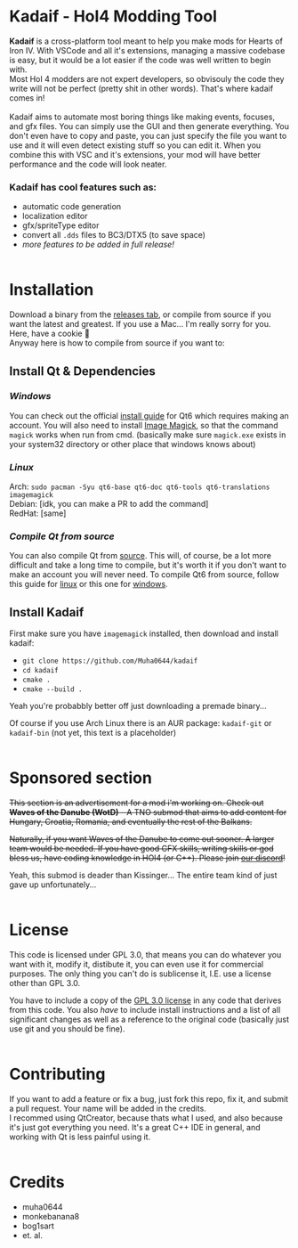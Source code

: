 # Kadaif - HoI4 Modding Tool
**Kadaif** is a cross-platform tool meant to help you make mods for Hearts of Iron IV. With VSCode and all it's extensions, managing a massive codebase is easy, but it would be a lot easier if the code was well written to begin with.<br>
Most HoI 4 modders are not expert developers, so obvisouly the code they write will not be perfect (pretty shit in other words). That's where kadaif comes in!<br>
<br>
Kadaif aims to automate most boring things like making events, focuses, and gfx files. You can simply use the GUI and then generate everything. You don't even have to copy and paste, you can just specify the file you want to use and it will even detect existing stuff so you can edit it. When you combine this with VSC and it's extensions, your mod will have better performance and the code will look neater. 

### Kadaif has cool features such as:
* automatic code generation
* localization editor
* gfx/spriteType editor
* convert all `.dds` files to BC3/DTX5 (to save space)
* _more features to be added in full release!_
<br><br>

# Installation
 Download a binary from the [releases tab](https://github.com/Muha0644/kadaif/releases), or compile from source if you want the latest and greatest. If you use a Mac... I'm really sorry for you. Here, have a cookie 🍪<br>
 Anyway here is how to compile from source if you want to:<br>
 ## Install Qt & Dependencies
  ### <em>Windows</em>
  You can check out the official [install guide](https://doc.qt.io/qt-6/get-and-install-qt.html) for Qt6 which requires making an account. You will also need to install [Image Magick](https://imagemagick.org/), so that the command `magick` works when run from cmd. (basically make sure `magick.exe` exists in your system32 directory or other place that windows knows about)
  ### <em>Linux</em>
 Arch: `sudo pacman -Syu qt6-base qt6-doc qt6-tools qt6-translations imagemagick`<br>
 Debian: [idk, you can make a PR to add the command]<br>
 RedHat: [same]<br>

  ### <em>Compile Qt from source</em>
 You can also compile Qt from [source](https://www.qt.io/offline-installers). This will, of course, be a lot more difficult and take a long time to compile, but it's worth it if you don't want to make an account you will never need. To compile Qt6 from source, follow this guide for [linux](https://doc.qt.io/qt-6/linux-building.html) or this one for [windows](https://doc.qt.io/qt-6/windows-building.html). 
 ## Install Kadaif
  First make sure you have `imagemagick` installed, then 
  download and install kadaif:
* `git clone https://github.com/Muha0644/kadaif`
* `cd kadaif`
* `cmake .`
* `cmake --build .`


Yeah you're probabbly better off just downloading a premade binary...

Of course if you use Arch Linux there is an AUR package: `kadaif-git` or `kadaif-bin` (not yet, this text is a placeholder)
<br><br>

# Sponsored section
~~This section is an advertisement for a mod i'm working on. Check out **Waves of the Danube (WotD)** - A TNO submod that aims to add content for Hungary, Croatia, Romania, and eventually the rest of the Balkans.~~

~~Naturally, if you want Waves of the Danube to come out sooner. A larger team would be needed. If you have good GFX skills, writing skills or god bless us, have coding knowledge in HOI4 (or C++). Please join [our discord](https://discord.gg/kXsaS6jzsH)!~~

Yeah, this submod is deader than Kissinger... The entire team kind of just gave up unfortunately...<br><br>

# License
This code is licensed under GPL 3.0, that means you can do whatever you want with it, modify it, distibute it, you can even use it for commercial purposes. The only thing you can't do is sublicense it, I.E. use a license other than GPL 3.0.

You have to include a copy of the [GPL 3.0 license](https://github.com/Muha0644/kadaif/blob/master/LICENSE) in any code that derives from this code. You also _have_ to include install instructions and a list of all significant changes as well as a reference to the original code (basically just use git and you should be fine).<br><br>

# Contributing
If you want to add a feature or fix a bug, just fork this repo, fix it, and submit a pull request. Your name will be added in the credits.<br>
I recommed using QtCreator, because thats what I used, and also because it's just got everything you need. It's a great C++ IDE in general, and working with Qt is less painful using it.
<br><br>

# Credits
* muha0644
* monkebanana8
* bog1sart
* et. al.

